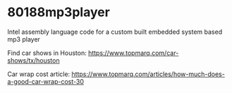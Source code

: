 # 80188mp3player
Intel assembly language code for a custom built embedded system based mp3 player


Find car shows in Houston:
https://www.topmarq.com/car-shows/tx/houston

Car wrap cost article:
https://www.topmarq.com/articles/how-much-does-a-good-car-wrap-cost-30
